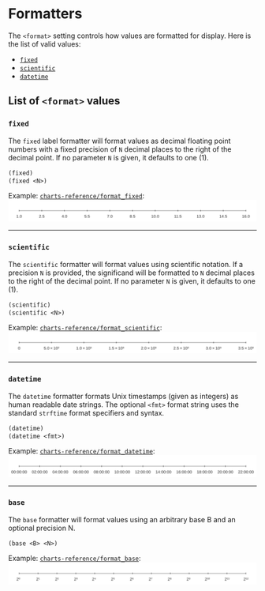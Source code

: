 Formatters
==========

The `<format>` setting controls how values are formatted for display. Here
is the list of valid values:

  - [`fixed`](#format-fixed)
  - [`scientific`](#format-scientific)
  - [`datetime`](#format-datetime)


## List of `<format>` values

### `fixed`
<a id="format-fixed"></a>

The `fixed` label formatter will format values as decimal floating point numbers
with a fixed precision of `N` decimal places to the right of the decimal point.
If no parameter `N` is given, it defaults to one (1).

    (fixed)
    (fixed <N>)

Example: [`charts-reference/format_fixed`](/examples/charts-reference/format_fixed):
[![format_fixed.svg](/examples/charts-reference/format_fixed.svg)](/examples/charts-reference/format_fixed)


---
### `scientific`
<a id="format-scientific"></a>

The `scientific` formatter will format values using scientific notation. If a
precision `N` is provided, the significand will be formatted to `N` decimal places
to the right of the decimal point. If no parameter `N` is given, it defaults to
one (1).

    (scientific)
    (scientific <N>)

Example: [`charts-reference/format_scientific`](/examples/charts-reference/format_scientific):
[![format_scientific.svg](/examples/charts-reference/format_scientific.svg)](/examples/charts-reference/format_scientific)


---
### `datetime`
<a id="format-datetime"></a>

The `datetime` formatter formats Unix timestamps (given as integers) as human
readable date strings. The optional `<fmt>` format string uses the standard
`strftime` format specifiers and syntax.

    (datetime)
    (datetime <fmt>)

Example: [`charts-reference/format_datetime`](/examples/charts-reference/format_datetime):
[![format_datetime.svg](/examples/charts-reference/format_datetime.svg)](/examples/charts-reference/format_datetime)


---
### `base`
<a id="format-base"></a>

The `base` formatter will format values using an arbitrary base B and an optional
precision N.

    (base <B> <N>)

Example: [`charts-reference/format_base`](/examples/charts-reference/format_base):
[![format_base.svg](/examples/charts-reference/format_base.svg)](/examples/charts-reference/format_base)
